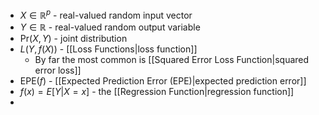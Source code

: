- $X \in \mathbb{R}^p$ - real-valued random input vector
- $Y \in \mathbb{R}$ - real-valued random output variable
- $\text{Pr}(X,Y)$ - joint distribution
- $L(Y, f(X))$ - [[Loss Functions|loss function]]
	- By far the most common is [[Squared Error Loss Function|squared error loss]]
- $\text{EPE}(f)$ - [[Expected Prediction Error (EPE)|expected prediction error]]
- $f(x) = E[Y|X=x]$ - the [[Regression Function|regression function]]
- 